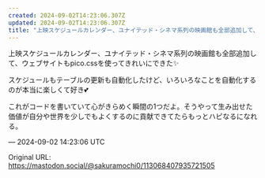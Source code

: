 ```yaml
---
created: 2024-09-02T14:23:06.307Z
updated: 2024-09-02T14:23:06.307Z
title: "上映スケジュールカレンダー、ユナイテッド・シネマ系列の映画館も全部追加して、ウェ[...]"
---
```


<p>上映スケジュールカレンダー、ユナイテッド・シネマ系列の映画館も全部追加して、ウェブサイトもpico.cssを使ってきれいにできた✨</p><p>スケジュールもテーブルの更新も自動化したけど、いろいろなことを自動化するのが本当に楽しくて好き💕</p><p>これがコードを書いていて心がきらめく瞬間の1つだよ。そうやって生み出せた価値が自分や世界を少しでもよくするのに貢献できてたらもっとハピなるになれる。</p>

&mdash; 2024-09-02 14:23:06 UTC

Original URL: https://mastodon.social/@sakuramochi0/113068407935721505
